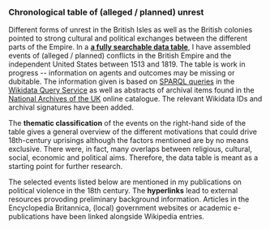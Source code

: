 ### Chronological table of (alleged / planned) unrest

<p>Different forms of unrest in the British Isles as well as the British colonies pointed to strong cultural and political exchanges between the different parts of the Empire. In a <a href="https://github.com/MonikaBarget/Revolts/blob/master/TABLE_events_1513-1819.csv" target="_blank"><strong>a fully searchable data table</strong></a>, I have assembled events of (alleged / planned) conflicts in the British Empire and the independent United States between 1513 and 1819. The table is work in progress -- information on agents and outcomes may be missing or dubitable. The information given is based on <a href="https://www.w3.org/TR/rdf-sparql-query/">SPARQL queries</a> in the <a href="https://query.wikidata.org/">Wikidata Query Service</a> as well as abstracts of archival items found in the <a href="https://www.nationalarchives.gov.uk/">National Archives of the UK</a> online catalogue. The relevant Wikidata IDs and archival signatures have been added.</p>

<p>The <strong>thematic classification</strong> of the events on the right-hand side of the table gives a general overview of the different motivations that could drive 18th-century uprisings although the factors mentioned are by no means exclusive. There were, in fact, many overlaps between religious, cultural, social, economic and political aims. Therefore, the data table is meant as a starting point for further research.</p> 

<p>The selected events listed below are mentioned in my publications on political violence in the 18th century. The <strong>hyperlinks</strong> lead to external resources provoding preliminary background information. Articles in the Encyclopedia Britannica, (local) government websites or academic e-publications have been linked alongside Wikipedia entries.</p>


